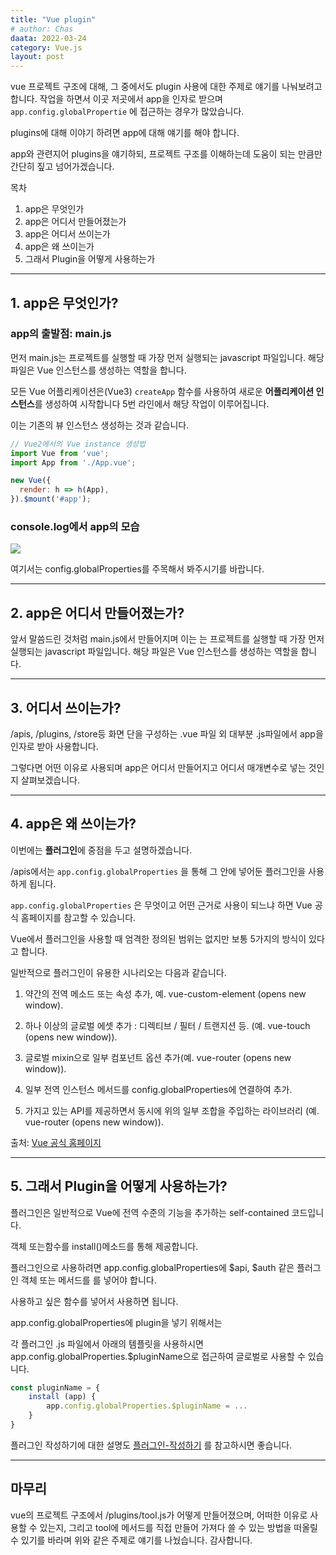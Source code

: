 ```yaml
---
title: "Vue plugin"
# author: Chas
daata: 2022-03-24
category: Vue.js
layout: post
---
```


vue 프로젝트 구조에 대해, 그 중에서도 plugin 사용에 대한 주제로 얘기를 나눠보려고 합니다.
작업을 하면서 이곳 저곳에서 app을 인자로 받으며 `app.config.globalPropertie` 에 접근하는 경우가 많았습니다.

plugins에 대해 이야기 하려면 app에 대해 얘기를 해야 합니다.

app와 관련지어 plugins을 얘기하되, 프로젝트 구조를 이해하는데 도움이 되는 만큼만 간단히 짚고 넘어가겠습니다.

목차 

1. app은 무엇인가
2. app은 어디서 만들어졌는가
3. app은 어디서 쓰이는가
4. app은 왜 쓰이는가
5. 그래서 Plugin을 어떻게 사용하는가

---
## 1. app은 무엇인가?

### app의 출발점: main.js

먼저 main.js는 프로젝트를 실행할 때 가장 먼저 실행되는 javascript 파일입니다.
해당 파일은 Vue 인스턴스를 생성하는 역할을 합니다.

모든 Vue 어플리케이션은(Vue3) `createApp` 함수를 사용하여 새로운 **어플리케이션 인스턴스**를 생성하여 시작합니다
5번 라인에서 해당 작업이 이루어집니다.

이는 기존의 뷰 인스턴스 생성하는 것과 같습니다.

```jsx
// Vue2에서의 Vue instance 생성법
import Vue from 'vue';
import App from './App.vue';

new Vue({
  render: h => h(App),
}).$mount('#app');
```

### console.log에서 app의 모습

![](https://images.velog.io/images/qmasem/post/a78d0705-e8e0-4081-9967-9545a3ee0187/Screen%20Shot%202022-03-24%20at%209.57.42%20AM.png)

여기서는 config.globalProperties를 주목해서 봐주시기를 바랍니다.

---

## 2. app은 어디서 만들어졌는가?

앞서 말씀드린 것처럼 main.js에서 만들어지며 이는 는 프로젝트를 실행할 때 가장 먼저 실행되는 javascript 파일입니다.
해당 파일은 Vue 인스턴스를 생성하는 역할을 합니다.

---

## 3. 어디서 쓰이는가?

/apis, /plugins, /store등 화면 단을 구성하는 .vue 파일 외 대부분 .js파일에서 app을 인자로 받아 사용합니다.

그렇다면 어떤 이유로 사용되며 app은 어디서 만들어지고 어디서 매개변수로 넣는 것인지 살펴보겠습니다.

---

## 4. app은 왜 쓰이는가?

이번에는 **플러그인**에 중점을 두고 설명하겠습니다.

/apis에서는 `app.config.globalProperties` 을 통해 그 안에 넣어둔 플러그인을 사용하게 됩니다.

`app.config.globalProperties` 은 무엇이고 어떤 근거로 사용이 되느냐 하면 Vue 공식 홈페이지를 참고할 수 있습니다.

Vue에서 플러그인을 사용할 때 엄격한 정의된 범위는 없지만 보통 5가지의 방식이 있다고 합니다.

일반적으로 플러그인이 유용한 시나리오는 다음과 같습니다.

1. 약간의 전역 메소드 또는 속성 추가, 예. vue-custom-element (opens new window).

2. 하나 이상의 글로벌 에셋 추가 : 디렉티브 / 필터 / 트랜지션 등. (예. vue-touch (opens new 
window)).

3. 글로벌 mixin으로 일부 컴포넌트 옵션 추가(예. vue-router (opens new window)).

4. 일부 전역 인스턴스 메서드를 config.globalProperties에 연결하여 추가.

5. 가지고 있는 API를 제공하면서 동시에 위의 일부 조합을 주입하는 라이브러리 (예. vue-router (opens new window)).


출처: [Vue 공식 홈페이지](https://v3.ko.vuejs.org/guide/plugins.html#%E1%84%91%E1%85%B3%E1%86%AF%E1%84%85%E1%85%A5%E1%84%80%E1%85%B3%E1%84%8B%E1%85%B5%E1%86%AB-%E1%84%8C%E1%85%A1%E1%86%A8%E1%84%89%E1%85%A5%E1%86%BC%E1%84%92%E1%85%A1%E1%84%80%E1%85%B5)

---

## 5. 그래서 Plugin을 어떻게 사용하는가?

플러그인은 일반적으로 Vue에 전역 수준의 기능을 추가하는 self-contained 코드입니다. 

객체 또는함수를 install()메소드를 통해 제공합니다.

플러그인으로 사용하려면 app.config.globalProperties에 $api, $auth 같은 플러그인 객체 또는 메서드를 를 넣어야 합니다.

사용하고 싶은 함수를 넣어서 사용하면 됩니다.

app.config.globalProperties에 plugin을 넣기 위해서는 

각 플러그인 .js 파일에서 아래의 템플릿을 사용하시면 app.config.globalProperties.$pluginName으로 접근하여 글로벌로 사용할 수 있습니다. 

```jsx
const pluginName = {
	install (app) {
		app.config.globalProperties.$pluginName = ... 
	}
}
```

플러그인 작성하기에 대한 설명도 [플러그인-작성하기](https://v3.ko.vuejs.org/guide/plugins.html#%E1%84%91%E1%85%B3%E1%86%AF%E1%84%85%E1%85%A5%E1%84%80%E1%85%B3%E1%84%8B%E1%85%B5%E1%86%AB-%E1%84%8C%E1%85%A1%E1%86%A8%E1%84%89%E1%85%A5%E1%86%BC%E1%84%92%E1%85%A1%E1%84%80%E1%85%B5) 를 참고하시면 좋습니다.

---

## 마무리

vue의 프로젝트 구조에서 /plugins/tool.js가 어떻게 만들어졌으며, 어떠한 이유로 사용할 수 있는지, 그리고 tool에 메서드를 직접 만들어 가져다 쓸 수 있는 방법을 떠올릴 수 있기를 바라며 위와 같은 주제로 얘기를 나눴습니다.
감사합니다.